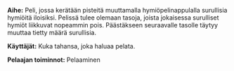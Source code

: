 **Aihe:** Peli, jossa kerätään pisteitä muuttamalla hymiöpelinappulalla surullisia hymiöitä iloisiksi. Pelissä tulee olemaan tasoja, joista jokaisessa surulliset hymiöt liikkuvat nopeammin pois. Päästäkseen seuraavalle tasolle täytyy muuttaa tietty määrä surullisia.

**Käyttäjät:** Kuka tahansa, joka haluaa pelata.

**Pelaajan toiminnot:** Pelaaminen


